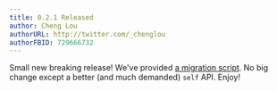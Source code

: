 ```yaml
---
title: 0.2.1 Released
author: Cheng Lou
authorURL: http://twitter.com/_chenglou
authorFBID: 729666732
---
```


Small new breaking release! We've provided [a migration script](https://github.com/reasonml/reason-react/blob/master/HISTORY.md#021). No big change except a better (and much demanded) `self` API. Enjoy!
